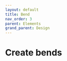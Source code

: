 ```yaml
---
layout: default
title: Bend
nav_order: 3
parent: Elements
grand_parent: Design
---
```


# Create bends